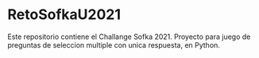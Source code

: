 # RetoSofkaU2021
Este repositorio contiene el Challange Sofka 2021. Proyecto para juego de preguntas de seleccion multiple con unica respuesta, en Python.

